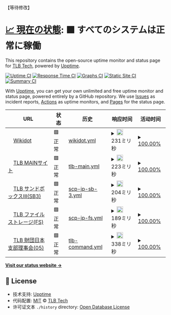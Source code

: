 【等待修改】
# [📈 現在の状態](https://tlb-upptime.github.io/): <!--live status--> **🟩 すべてのシステムは正常に稼働**

This repository contains the open-source uptime monitor and status page for [TLB Tech](https://tlb-upptime.github.io/), powered by [Upptime](https://github.com/upptime/upptime).

[![Uptime CI](https://github.com/TLB-Upptime/tlb-upptime.github.io/workflows/Uptime%20CI/badge.svg)](https://github.com/TLB-Upptime/tlb-upptime.github.io/actions?query=workflow%3A%22Uptime+CI%22)
[![Response Time CI](https://github.com/TLB-Upptime/tlb-upptime.github.io/workflows/Response%20Time%20CI/badge.svg)](https://github.com/TLB-Upptime/tlb-upptime.github.io/actions?query=workflow%3A%22Response+Time+CI%22)
[![Graphs CI](https://github.com/TLB-Upptime/tlb-upptime.github.io/workflows/Graphs%20CI/badge.svg)](https://github.com/TLB-Upptime/tlb-upptime.github.io/actions?query=workflow%3A%22Graphs+CI%22)
[![Static Site CI](https://github.com/TLB-Upptime/tlb-upptime.github.io/workflows/Static%20Site%20CI/badge.svg)](https://github.com/TLB-Upptime/tlb-upptime.github.io/actions?query=workflow%3A%22Static+Site+CI%22)
[![Summary CI](https://github.com/TLB-Upptime/tlb-upptime.github.io/workflows/Summary%20CI/badge.svg)](https://github.com/TLB-Upptime/tlb-upptime.github.io/actions?query=workflow%3A%22Summary+CI%22)

With [Upptime](https://upptime.js.org), you can get your own unlimited and free uptime monitor and status page, powered entirely by a GitHub repository. We use [Issues](https://github.com/TLB-Upptime/tlb-upptime.github.io/issues) as incident reports, [Actions](https://github.com/TLB-Upptime/tlb-upptime.github.io/actions) as uptime monitors, and [Pages](https://tlb-upptime.github.io/) for the status page.

<!--start: status pages-->
<!-- This summary is generated by Upptime (https://github.com/upptime/upptime) -->
<!-- Do not edit this manually, your changes will be overwritten -->
<!-- prettier-ignore -->
| URL | 状态 | 历史 | 响应时间 | 活动时间 |
| --- | ------ | ------- | ------------- | ------ |
| <img alt="" src="https://www.wikidot.com/local--favicon/favicon.gif" height="13"> [Wikidot](https://www.wikidot.com/) | 🟩 正常 | [wikidot.yml](https://github.com/TLB-Upptime/tlb-upptime.github.io/commits/HEAD/history/wikidot.yml) | <details><summary><img alt="响应时间グラフ" src="./graphs/wikidot/response-time-week.png" height="20"> 231ミリ秒</summary><br><a href="https://tlb-upptime.github.io//history/wikidot"><img alt="响应时间 357" src="https://img.shields.io/endpoint?url=https%3A%2F%2Fraw.githubusercontent.com%2FTLB%2Fwikdotupptime%2FHEAD%2Fapi%2Fwikidot%2Fresponse-time.json"></a><br><a href="https://tlb-upptime.github.io//history/wikidot"><img alt="24時間 响应时间 205" src="https://img.shields.io/endpoint?url=https%3A%2F%2Fraw.githubusercontent.com%2FTLB%2Fwikdotupptime%2FHEAD%2Fapi%2Fwikidot%2Fresponse-time-day.json"></a><br><a href="https://tlb-upptime.github.io//history/wikidot"><img alt="7日 响应时间 231" src="https://img.shields.io/endpoint?url=https%3A%2F%2Fraw.githubusercontent.com%2FTLB%2Fwikdotupptime%2FHEAD%2Fapi%2Fwikidot%2Fresponse-time-week.json"></a><br><a href="https://tlb-upptime.github.io//history/wikidot"><img alt="30日 响应时间 336" src="https://img.shields.io/endpoint?url=https%3A%2F%2Fraw.githubusercontent.com%2FTLB%2Fwikdotupptime%2FHEAD%2Fapi%2Fwikidot%2Fresponse-time-month.json"></a><br><a href="https://tlb-upptime.github.io//history/wikidot"><img alt="1年 响应时间 357" src="https://img.shields.io/endpoint?url=https%3A%2F%2Fraw.githubusercontent.com%2FTLB%2Fwikdotupptime%2FHEAD%2Fapi%2Fwikidot%2Fresponse-time-year.json"></a></details> | <details><summary><a href="https://tlb-upptime.github.io//history/wikidot">100.00%</a></summary><a href="https://tlb-upptime.github.io//history/wikidot"><img alt="活动时间 100.00%" src="https://img.shields.io/endpoint?url=https%3A%2F%2Fraw.githubusercontent.com%2FTLB%2Fwikdotupptime%2FHEAD%2Fapi%2Fwikidot%2Fuptime.json"></a><br><a href="https://tlb-upptime.github.io//history/wikidot"><img alt="24時間の活动时间 100.00%" src="https://img.shields.io/endpoint?url=https%3A%2F%2Fraw.githubusercontent.com%2FTLB%2Fwikdotupptime%2FHEAD%2Fapi%2Fwikidot%2Fuptime-day.json"></a><br><a href="https://tlb-upptime.github.io//history/wikidot"><img alt="7日間の活动时间 100.00%" src="https://img.shields.io/endpoint?url=https%3A%2F%2Fraw.githubusercontent.com%2FTLB%2Fwikdotupptime%2FHEAD%2Fapi%2Fwikidot%2Fuptime-week.json"></a><br><a href="https://tlb-upptime.github.io//history/wikidot"><img alt="30日の活动时间 100.00%" src="https://img.shields.io/endpoint?url=https%3A%2F%2Fraw.githubusercontent.com%2FTLB%2Fwikdotupptime%2FHEAD%2Fapi%2Fwikidot%2Fuptime-month.json"></a><br><a href="https://tlb-upptime.github.io//history/wikidot"><img alt="1年の活动时间 100.00%" src="https://img.shields.io/endpoint?url=https%3A%2F%2Fraw.githubusercontent.com%2FTLB%2Fwikdotupptime%2FHEAD%2Fapi%2Fwikidot%2Fuptime-year.json"></a></details>
| <img alt="" src="https://scp-jp.wikidot.com/local--favicon/favicon.gif" height="13"> [TLB MAINサイト](http://scp-jp.wikidot.com/) | 🟩 正常 | [tlb-main.yml](https://github.com/TLB-Upptime/tlb-upptime.github.io/commits/HEAD/history/tlb-main.yml) | <details><summary><img alt="响应时间グラフ" src="./graphs/tlb-main/response-time-week.png" height="20"> 223ミリ秒</summary><br><a href="https://tlb-upptime.github.io//history/tlb-main"><img alt="响应时间 252" src="https://img.shields.io/endpoint?url=https%3A%2F%2Fraw.githubusercontent.com%2FTLB%2Fwikdotupptime%2FHEAD%2Fapi%2Ftlb-main%2Fresponse-time.json"></a><br><a href="https://tlb-upptime.github.io//history/tlb-main"><img alt="24時間 响应时间 198" src="https://img.shields.io/endpoint?url=https%3A%2F%2Fraw.githubusercontent.com%2FTLB%2Fwikdotupptime%2FHEAD%2Fapi%2Ftlb-main%2Fresponse-time-day.json"></a><br><a href="https://tlb-upptime.github.io//history/tlb-main"><img alt="7日 响应时间 223" src="https://img.shields.io/endpoint?url=https%3A%2F%2Fraw.githubusercontent.com%2FTLB%2Fwikdotupptime%2FHEAD%2Fapi%2Ftlb-main%2Fresponse-time-week.json"></a><br><a href="https://tlb-upptime.github.io//history/tlb-main"><img alt="30日 响应时间 260" src="https://img.shields.io/endpoint?url=https%3A%2F%2Fraw.githubusercontent.com%2FTLB%2Fwikdotupptime%2FHEAD%2Fapi%2Ftlb-main%2Fresponse-time-month.json"></a><br><a href="https://tlb-upptime.github.io//history/tlb-main"><img alt="1年 响应时间 252" src="https://img.shields.io/endpoint?url=https%3A%2F%2Fraw.githubusercontent.com%2FTLB%2Fwikdotupptime%2FHEAD%2Fapi%2Ftlb-main%2Fresponse-time-year.json"></a></details> | <details><summary><a href="https://tlb-upptime.github.io//history/tlb-main">100.00%</a></summary><a href="https://tlb-upptime.github.io//history/tlb-main"><img alt="活动时间 100.00%" src="https://img.shields.io/endpoint?url=https%3A%2F%2Fraw.githubusercontent.com%2FTLB%2Fwikdotupptime%2FHEAD%2Fapi%2Ftlb-main%2Fuptime.json"></a><br><a href="https://tlb-upptime.github.io//history/tlb-main"><img alt="24時間の活动时间 100.00%" src="https://img.shields.io/endpoint?url=https%3A%2F%2Fraw.githubusercontent.com%2FTLB%2Fwikdotupptime%2FHEAD%2Fapi%2Ftlb-main%2Fuptime-day.json"></a><br><a href="https://tlb-upptime.github.io//history/tlb-main"><img alt="7日間の活动时间 100.00%" src="https://img.shields.io/endpoint?url=https%3A%2F%2Fraw.githubusercontent.com%2FTLB%2Fwikdotupptime%2FHEAD%2Fapi%2Ftlb-main%2Fuptime-week.json"></a><br><a href="https://tlb-upptime.github.io//history/tlb-main"><img alt="30日の活动时间 100.00%" src="https://img.shields.io/endpoint?url=https%3A%2F%2Fraw.githubusercontent.com%2FTLB%2Fwikdotupptime%2FHEAD%2Fapi%2Ftlb-main%2Fuptime-month.json"></a><br><a href="https://tlb-upptime.github.io//history/tlb-main"><img alt="1年の活动时间 100.00%" src="https://img.shields.io/endpoint?url=https%3A%2F%2Fraw.githubusercontent.com%2FTLB%2Fwikdotupptime%2FHEAD%2Fapi%2Ftlb-main%2Fuptime-year.json"></a></details>
| <img alt="" src="https://scp-jp-sandbox3.wikidot.com/local--favicon/favicon.gif" height="13"> [TLB サンドボックスⅢ(SB3)](http://scp-jp-sandbox3.wikidot.com/) | 🟩 正常 | [scp-jp-sb-3.yml](https://github.com/TLB-Upptime/tlb-upptime.github.io/commits/HEAD/history/scp-jp-sb-3.yml) | <details><summary><img alt="响应时间グラフ" src="./graphs/scp-jp-sb-3/response-time-week.png" height="20"> 204ミリ秒</summary><br><a href="https://tlb-upptime.github.io//history/scp-jp-sb-3"><img alt="响应时间 220" src="https://img.shields.io/endpoint?url=https%3A%2F%2Fraw.githubusercontent.com%2FTLB%2Fwikdotupptime%2FHEAD%2Fapi%2Fscp-jp-sb-3%2Fresponse-time.json"></a><br><a href="https://tlb-upptime.github.io//history/scp-jp-sb-3"><img alt="24時間 响应时间 180" src="https://img.shields.io/endpoint?url=https%3A%2F%2Fraw.githubusercontent.com%2FTLB%2Fwikdotupptime%2FHEAD%2Fapi%2Fscp-jp-sb-3%2Fresponse-time-day.json"></a><br><a href="https://tlb-upptime.github.io//history/scp-jp-sb-3"><img alt="7日 响应时间 204" src="https://img.shields.io/endpoint?url=https%3A%2F%2Fraw.githubusercontent.com%2FTLB%2Fwikdotupptime%2FHEAD%2Fapi%2Fscp-jp-sb-3%2Fresponse-time-week.json"></a><br><a href="https://tlb-upptime.github.io//history/scp-jp-sb-3"><img alt="30日 响应时间 225" src="https://img.shields.io/endpoint?url=https%3A%2F%2Fraw.githubusercontent.com%2FTLB%2Fwikdotupptime%2FHEAD%2Fapi%2Fscp-jp-sb-3%2Fresponse-time-month.json"></a><br><a href="https://tlb-upptime.github.io//history/scp-jp-sb-3"><img alt="1年 响应时间 220" src="https://img.shields.io/endpoint?url=https%3A%2F%2Fraw.githubusercontent.com%2FTLB%2Fwikdotupptime%2FHEAD%2Fapi%2Fscp-jp-sb-3%2Fresponse-time-year.json"></a></details> | <details><summary><a href="https://tlb-upptime.github.io//history/scp-jp-sb-3">100.00%</a></summary><a href="https://tlb-upptime.github.io//history/scp-jp-sb-3"><img alt="活动时间 100.00%" src="https://img.shields.io/endpoint?url=https%3A%2F%2Fraw.githubusercontent.com%2FTLB%2Fwikdotupptime%2FHEAD%2Fapi%2Fscp-jp-sb-3%2Fuptime.json"></a><br><a href="https://tlb-upptime.github.io//history/scp-jp-sb-3"><img alt="24時間の活动时间 100.00%" src="https://img.shields.io/endpoint?url=https%3A%2F%2Fraw.githubusercontent.com%2FTLB%2Fwikdotupptime%2FHEAD%2Fapi%2Fscp-jp-sb-3%2Fuptime-day.json"></a><br><a href="https://tlb-upptime.github.io//history/scp-jp-sb-3"><img alt="7日間の活动时间 100.00%" src="https://img.shields.io/endpoint?url=https%3A%2F%2Fraw.githubusercontent.com%2FTLB%2Fwikdotupptime%2FHEAD%2Fapi%2Fscp-jp-sb-3%2Fuptime-week.json"></a><br><a href="https://tlb-upptime.github.io//history/scp-jp-sb-3"><img alt="30日の活动时间 100.00%" src="https://img.shields.io/endpoint?url=https%3A%2F%2Fraw.githubusercontent.com%2FTLB%2Fwikdotupptime%2FHEAD%2Fapi%2Fscp-jp-sb-3%2Fuptime-month.json"></a><br><a href="https://tlb-upptime.github.io//history/scp-jp-sb-3"><img alt="1年の活动时间 100.00%" src="https://img.shields.io/endpoint?url=https%3A%2F%2Fraw.githubusercontent.com%2FTLB%2Fwikdotupptime%2FHEAD%2Fapi%2Fscp-jp-sb-3%2Fuptime-year.json"></a></details>
| <img alt="" src="https://scp-jp-storage.wikidot.com/local--favicon/favicon.gif" height="13"> [TLB ファイルストレージ(FS)](http://scp-jp-storage.wikidot.com/) | 🟩 正常 | [scp-jp-fs.yml](https://github.com/TLB-Upptime/tlb-upptime.github.io/commits/HEAD/history/scp-jp-fs.yml) | <details><summary><img alt="响应时间グラフ" src="./graphs/scp-jp-fs/response-time-week.png" height="20"> 189ミリ秒</summary><br><a href="https://tlb-upptime.github.io//history/scp-jp-fs"><img alt="响应时间 291" src="https://img.shields.io/endpoint?url=https%3A%2F%2Fraw.githubusercontent.com%2FTLB%2Fwikdotupptime%2FHEAD%2Fapi%2Fscp-jp-fs%2Fresponse-time.json"></a><br><a href="https://tlb-upptime.github.io//history/scp-jp-fs"><img alt="24時間 响应时间 152" src="https://img.shields.io/endpoint?url=https%3A%2F%2Fraw.githubusercontent.com%2FTLB%2Fwikdotupptime%2FHEAD%2Fapi%2Fscp-jp-fs%2Fresponse-time-day.json"></a><br><a href="https://tlb-upptime.github.io//history/scp-jp-fs"><img alt="7日 响应时间 189" src="https://img.shields.io/endpoint?url=https%3A%2F%2Fraw.githubusercontent.com%2FTLB%2Fwikdotupptime%2FHEAD%2Fapi%2Fscp-jp-fs%2Fresponse-time-week.json"></a><br><a href="https://tlb-upptime.github.io//history/scp-jp-fs"><img alt="30日 响应时间 339" src="https://img.shields.io/endpoint?url=https%3A%2F%2Fraw.githubusercontent.com%2FTLB%2Fwikdotupptime%2FHEAD%2Fapi%2Fscp-jp-fs%2Fresponse-time-month.json"></a><br><a href="https://tlb-upptime.github.io//history/scp-jp-fs"><img alt="1年 响应时间 291" src="https://img.shields.io/endpoint?url=https%3A%2F%2Fraw.githubusercontent.com%2FTLB%2Fwikdotupptime%2FHEAD%2Fapi%2Fscp-jp-fs%2Fresponse-time-year.json"></a></details> | <details><summary><a href="https://tlb-upptime.github.io//history/scp-jp-fs">100.00%</a></summary><a href="https://tlb-upptime.github.io//history/scp-jp-fs"><img alt="活动时间 99.94%" src="https://img.shields.io/endpoint?url=https%3A%2F%2Fraw.githubusercontent.com%2FTLB%2Fwikdotupptime%2FHEAD%2Fapi%2Fscp-jp-fs%2Fuptime.json"></a><br><a href="https://tlb-upptime.github.io//history/scp-jp-fs"><img alt="24時間の活动时间 100.00%" src="https://img.shields.io/endpoint?url=https%3A%2F%2Fraw.githubusercontent.com%2FTLB%2Fwikdotupptime%2FHEAD%2Fapi%2Fscp-jp-fs%2Fuptime-day.json"></a><br><a href="https://tlb-upptime.github.io//history/scp-jp-fs"><img alt="7日間の活动时间 100.00%" src="https://img.shields.io/endpoint?url=https%3A%2F%2Fraw.githubusercontent.com%2FTLB%2Fwikdotupptime%2FHEAD%2Fapi%2Fscp-jp-fs%2Fuptime-week.json"></a><br><a href="https://tlb-upptime.github.io//history/scp-jp-fs"><img alt="30日の活动时间 99.91%" src="https://img.shields.io/endpoint?url=https%3A%2F%2Fraw.githubusercontent.com%2FTLB%2Fwikdotupptime%2FHEAD%2Fapi%2Fscp-jp-fs%2Fuptime-month.json"></a><br><a href="https://tlb-upptime.github.io//history/scp-jp-fs"><img alt="1年の活动时间 99.94%" src="https://img.shields.io/endpoint?url=https%3A%2F%2Fraw.githubusercontent.com%2FTLB%2Fwikdotupptime%2FHEAD%2Fapi%2Fscp-jp-fs%2Fuptime-year.json"></a></details>
| <img alt="" src="https://05command-ja.wikidot.com/local--favicon/favicon.gif" height="13"> [TLB 財団日本支部理事会(05)](http://05command-ja.wikidot.com/) | 🟩 正常 | [tlb-command.yml](https://github.com/TLB-Upptime/tlb-upptime.github.io/commits/HEAD/history/tlb-command.yml) | <details><summary><img alt="响应时间グラフ" src="./graphs/tlb-command/response-time-week.png" height="20"> 338ミリ秒</summary><br><a href="https://tlb-upptime.github.io//history/tlb-command"><img alt="响应时间 429" src="https://img.shields.io/endpoint?url=https%3A%2F%2Fraw.githubusercontent.com%2FTLB%2Fwikdotupptime%2FHEAD%2Fapi%2Ftlb-command%2Fresponse-time.json"></a><br><a href="https://tlb-upptime.github.io//history/tlb-command"><img alt="24時間 响应时间 307" src="https://img.shields.io/endpoint?url=https%3A%2F%2Fraw.githubusercontent.com%2FTLB%2Fwikdotupptime%2FHEAD%2Fapi%2Ftlb-command%2Fresponse-time-day.json"></a><br><a href="https://tlb-upptime.github.io//history/tlb-command"><img alt="7日 响应时间 338" src="https://img.shields.io/endpoint?url=https%3A%2F%2Fraw.githubusercontent.com%2FTLB%2Fwikdotupptime%2FHEAD%2Fapi%2Ftlb-command%2Fresponse-time-week.json"></a><br><a href="https://tlb-upptime.github.io//history/tlb-command"><img alt="30日 响应时间 467" src="https://img.shields.io/endpoint?url=https%3A%2F%2Fraw.githubusercontent.com%2FTLB%2Fwikdotupptime%2FHEAD%2Fapi%2Ftlb-command%2Fresponse-time-month.json"></a><br><a href="https://tlb-upptime.github.io//history/tlb-command"><img alt="1年 响应时间 429" src="https://img.shields.io/endpoint?url=https%3A%2F%2Fraw.githubusercontent.com%2FTLB%2Fwikdotupptime%2FHEAD%2Fapi%2Ftlb-command%2Fresponse-time-year.json"></a></details> | <details><summary><a href="https://tlb-upptime.github.io//history/tlb-command">100.00%</a></summary><a href="https://tlb-upptime.github.io//history/tlb-command"><img alt="活动时间 100.00%" src="https://img.shields.io/endpoint?url=https%3A%2F%2Fraw.githubusercontent.com%2FTLB%2Fwikdotupptime%2FHEAD%2Fapi%2Ftlb-command%2Fuptime.json"></a><br><a href="https://tlb-upptime.github.io//history/tlb-command"><img alt="24時間の活动时间 100.00%" src="https://img.shields.io/endpoint?url=https%3A%2F%2Fraw.githubusercontent.com%2FTLB%2Fwikdotupptime%2FHEAD%2Fapi%2Ftlb-command%2Fuptime-day.json"></a><br><a href="https://tlb-upptime.github.io//history/tlb-command"><img alt="7日間の活动时间 100.00%" src="https://img.shields.io/endpoint?url=https%3A%2F%2Fraw.githubusercontent.com%2FTLB%2Fwikdotupptime%2FHEAD%2Fapi%2Ftlb-command%2Fuptime-week.json"></a><br><a href="https://tlb-upptime.github.io//history/tlb-command"><img alt="30日の活动时间 100.00%" src="https://img.shields.io/endpoint?url=https%3A%2F%2Fraw.githubusercontent.com%2FTLB%2Fwikdotupptime%2FHEAD%2Fapi%2Ftlb-command%2Fuptime-month.json"></a><br><a href="https://tlb-upptime.github.io//history/tlb-command"><img alt="1年の活动时间 100.00%" src="https://img.shields.io/endpoint?url=https%3A%2F%2Fraw.githubusercontent.com%2FTLB%2Fwikdotupptime%2FHEAD%2Fapi%2Ftlb-command%2Fuptime-year.json"></a></details>

<!--end: status pages-->

[**Visit our status website →**](https://tlb-upptime.github.io/)

## 📄 License

- 技术支持: [Upptime](https://github.com/upptime/upptime)
- 代码配置: [MIT](./LICENSE) © [TLB Tech](https://tlb-upptime.github.io/)
- 许可证文本 `./history` directory: [Open Database License](https://opendatacommons.org/licenses/odbl/1-0/)

